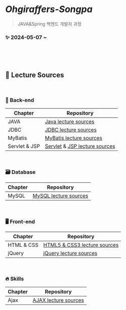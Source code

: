 # _Ohgiraffers-Songpa_
>JAVA&Spring 백엔드 개발자 과정

### ✨ 2024-05-07 ~ 

<br><br><br>

## 🔎 Lecture Sources

<br>

### 🌟 Back-end

| Chapter | Repository |
| ------ | ------ |
| JAVA | [Java lecture sources](https://github.com/20240507-ohgiraffers-songpa/01_java) |
| JDBC | [JDBC lecture sources](https://github.com/20240507-ohgiraffers-songpa/03_jdbc) |
| MyBatis | [MyBatis lecture sources](https://github.com/20240507-ohgiraffers-songpa/04_mybatis) |
| Servlet & JSP | [Servlet](https://github.com/20240507-ohgiraffers-songpa/05_servlet.git) & [JSP lecture sources](https://github.com/20240507-ohgiraffers-songpa/06_jsp.git) |

<br>

### 🗃 Database
| Chapter | Repository |
| ------ | ------ |
| MySQL | [MySQL lecture sources](https://github.com/20240507-ohgiraffers-songpa/02_mysql) |

<br>

### 🖥️ Front-end

| Chapter | Repository |
| ------ | ------ |
| HTML & CSS | [HTML5 & CSS3 lecture sources](https://github.com/20240507-ohgiraffers-songpa/ref_HTML5-CSS3.git) |
| jQuery | [jQuery lecture sources](https://github.com/20240507-ohgiraffers-songpa/07_jQuery.git) |

<br>

### 🔥 Skills

| Chapter | Repository |
| ------ | ------ |
| Ajax | [AJAX lecture sources](https://github.com/20240507-ohgiraffers-songpa/08_ajax.git) |

